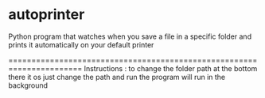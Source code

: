 # autoprinter
Python program that watches when you save a file in a specific folder and prints it automatically on your default printer




 ======================================================================
 Instructions :
 to change the folder path at the bottom there it os just change the path and run the program will run in the background
